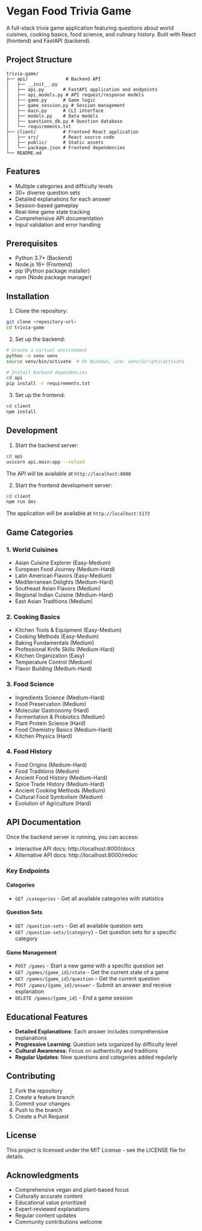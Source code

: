 # Vegan Food Trivia Game

A full-stack trivia game application featuring questions about world cuisines, cooking basics, food science, and culinary history. Built with React (frontend) and FastAPI (backend).

## Project Structure

```
trivia-game/
├── api/              # Backend API
│   ├── __init__.py
│   ├── api.py       # FastAPI application and endpoints
│   ├── api_models.py # API request/response models
│   ├── game.py      # Game logic
│   ├── game_session.py # Session management
│   ├── main.py      # CLI interface
│   ├── models.py    # Data models
│   ├── questions_db.py # Question database
│   └── requirements.txt
├── client/          # Frontend React application
│   ├── src/         # React source code
│   ├── public/      # Static assets
│   └── package.json # Frontend dependencies
└── README.md
```

## Features

- Multiple categories and difficulty levels
- 30+ diverse question sets
- Detailed explanations for each answer
- Session-based gameplay
- Real-time game state tracking
- Comprehensive API documentation
- Input validation and error handling

## Prerequisites

- Python 3.7+ (Backend)
- Node.js 16+ (Frontend)
- pip (Python package installer)
- npm (Node package manager)

## Installation

1. Clone the repository:
```bash
git clone <repository-url>
cd trivia-game
```

2. Set up the backend:
```bash
# Create a virtual environment
python -m venv venv
source venv/bin/activate  # On Windows, use: venv\Scripts\activate

# Install backend dependencies
cd api
pip install -r requirements.txt
```

3. Set up the frontend:
```bash
cd client
npm install
```

## Development

1. Start the backend server:
```bash
cd api
uvicorn api.main:app --reload
```
The API will be available at `http://localhost:8000`

2. Start the frontend development server:
```bash
cd client
npm run dev
```
The application will be available at `http://localhost:5173`

## Game Categories

### 1. World Cuisines
- Asian Cuisine Explorer (Easy-Medium)
- European Food Journey (Medium-Hard)
- Latin American Flavors (Easy-Medium)
- Mediterranean Delights (Medium-Hard)
- Southeast Asian Flavors (Medium)
- Regional Indian Cuisine (Medium-Hard)
- East Asian Traditions (Medium)

### 2. Cooking Basics
- Kitchen Tools & Equipment (Easy-Medium)
- Cooking Methods (Easy-Medium)
- Baking Fundamentals (Medium)
- Professional Knife Skills (Medium-Hard)
- Kitchen Organization (Easy)
- Temperature Control (Medium)
- Flavor Building (Medium-Hard)

### 3. Food Science
- Ingredients Science (Medium-Hard)
- Food Preservation (Medium)
- Molecular Gastronomy (Hard)
- Fermentation & Probiotics (Medium)
- Plant Protein Science (Hard)
- Food Chemistry Basics (Medium-Hard)
- Kitchen Physics (Hard)

### 4. Food History
- Food Origins (Medium-Hard)
- Food Traditions (Medium)
- Ancient Food History (Medium-Hard)
- Spice Trade History (Medium-Hard)
- Ancient Cooking Methods (Medium)
- Cultural Food Symbolism (Medium)
- Evolution of Agriculture (Hard)

## API Documentation

Once the backend server is running, you can access:
- Interactive API docs: http://localhost:8000/docs
- Alternative API docs: http://localhost:8000/redoc

### Key Endpoints

#### Categories
- `GET /categories` - Get all available categories with statistics

#### Question Sets
- `GET /question-sets` - Get all available question sets
- `GET /question-sets/{category}` - Get question sets for a specific category

#### Game Management
- `POST /games` - Start a new game with a specific question set
- `GET /games/{game_id}/state` - Get the current state of a game
- `GET /games/{game_id}/question` - Get the current question
- `POST /games/{game_id}/answer` - Submit an answer and receive explanation
- `DELETE /games/{game_id}` - End a game session

## Educational Features

- **Detailed Explanations**: Each answer includes comprehensive explanations
- **Progressive Learning**: Question sets organized by difficulty level
- **Cultural Awareness**: Focus on authenticity and traditions
- **Regular Updates**: New questions and categories added regularly

## Contributing

1. Fork the repository
2. Create a feature branch
3. Commit your changes
4. Push to the branch
5. Create a Pull Request

## License

This project is licensed under the MIT License - see the LICENSE file for details.

## Acknowledgments

- Comprehensive vegan and plant-based focus
- Culturally accurate content
- Educational value prioritized
- Expert-reviewed explanations
- Regular content updates
- Community contributions welcome
